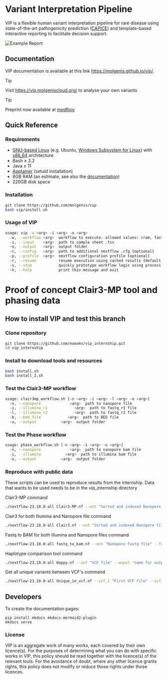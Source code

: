 # Variant Interpretation Pipeline
VIP is a flexible human variant interpretation pipeline for rare disease using state-of-the-art pathogenicity prediction ([CAPICE](https://github.com/molgenis/capice)) and template-based interactive reporting to facilitate decision support.

![Example Report](docs/img/report_example.png)

## Documentation
VIP documentation is available at this link https://molgenis.github.io/vip/.

> [!TIP]
> Visit <a href="https://vip.molgeniscloud.org/">https://vip.molgeniscloud.org/</a> to analyse your own variants

> [!TIP]
> Preprint now available at <a href="https://doi.org/10.1101/2024.04.11.24305656">medRxiv</a>

## Quick Reference

### Requirements
- [GNU-based Linux](https://en.wikipedia.org/wiki/Linux_distribution#Widely_used_GNU-based_or_GNU-compatible_distributions) (e.g. Ubuntu, [Windows Subsystem for Linux](https://learn.microsoft.com/en-us/windows/wsl/about)) with [x86_64](https://en.wikipedia.org/wiki/X86-64) architecture
- Bash ≥ 3.2
- Java ≥ 11
- [Apptainer](https://apptainer.org/docs/admin/main/installation.html#install-from-pre-built-packages) (setuid installation)
- 8GB RAM (an estimate, see also the [documentation](https://molgenis.github.io/vip/get_started/requirements/))
- 220GB disk space

### Installation
```bash
git clone https://github.com/molgenis/vip
bash vip/install.sh
```

### Usage of VIP
```bash
usage: vip -w <arg> -i <arg> -o <arg>
  -w, --workflow <arg>  workflow to execute. allowed values: cram, fastq, gvcf, vcf
  -i, --input    <arg>  path to sample sheet .tsv
  -o, --output   <arg>  output folder
  -c, --config   <arg>  path to additional nextflow .cfg (optional)
  -p, --profile  <arg>  nextflow configuration profile (optional)
  -r, --resume          resume execution using cached results (default: false)
  -s, --stub            quickly prototype workflow logic using process script stubs
  -h, --help            print this message and exit
```

# Proof of concept Clair3-MP tool and phasing data

## How to install VIP and test this branch
### Clone repository 
```bash
git clone https://github.com/eaooms/vip_internship.git
cd vip_internship
```

### Install to download tools and resources
```bash
bash install.sh
bash install_2.sh
```

### Test the Clair3-MP workflow
```bash
usage: clair3mp_workflow.sh [-n <arg> -i <arg> -l <arg> -o <arg>]
  -n, --nanopore             <arg>  path to nanopore file
  -i, --illumina_r1            <arg>  path to fastq_r1 file
  -l, --illumina_r2            <arg>  path to fastq_r2 file
  -b, --bed_file            <arg>  path to BED file
  -o, --output           <arg>  output folder
```

### Test the Phase workflow
```bash
usage: phase_workflow.sh [-n <arg> -i <arg> -o <arg>]
  -n, --nanopore             <arg>  path to nanopore bam file
  -i, --illumina           <arg>  path to illumina bam file
  -o, --output           <arg>  output folder
```

### Reproduce with public data
These scripts can be used to reproduce results from the internship.
Data that wants to be used needs to be in the vip_internship directory

Clair3-MP command
```bash
./nextflow-23.10.0-all Clair3-MP.nf --ont "Sorted and indexed Nanopore file" --ilmn "Illumina Bam file" --ouput "name for output map"
```
Clair3 for both Illumina and Nanopore file command
```bash
./nextflow-23.10.0-all Clair3.nf --ont "Sorted and indexed Nanopore file" --ilmn "Illumina Bam file" --ouput "name for output map"
```
Fastq to BAM for both Illumina and Nanopore files command
```bash
./nextflow-23.10.0-all fastq_to_bam.nf --ont "Nanopore fastq file" --fastq1 "Illumina fastq R1 file" --fastq2 "Illumina fastq R2 file" --ouput "name for output map"
```
Haplotype comparison tool command
```bash
./nextflow-23.10.0-all Happy.nf --vcf "VCF file" --ouput "name for output map"
```
Get all unique variants between VCF's command
```bash
./nextflow-23.10.0-all Unique_in_vcf.nf --vcf_1 "First VCF file" --vcf_2 "Second VCF file" --ouput "name for output map"
```

## Developers
To create the documentation pages:
```
pip install mkdocs mkdocs-mermaid2-plugin
mkdocs serve
```

### License
VIP is an aggregate work of many works, each covered by their own licence(s). For the purposes of determining what you can do with specific works in VIP, this policy should be read together with the licence(s) of the relevant tools. For the avoidance of doubt, where any other licence grants rights, this policy does not modify or reduce those rights under those licences.
